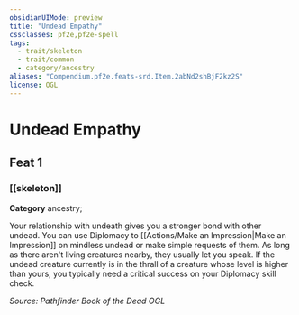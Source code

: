 ```yaml
---
obsidianUIMode: preview
title: "Undead Empathy"
cssclasses: pf2e,pf2e-spell
tags:
  - trait/skeleton
  - trait/common
  - category/ancestry
aliases: "Compendium.pf2e.feats-srd.Item.2abNd2shBjF2kz2S"
license: OGL
---
```

# Undead Empathy
## Feat 1
### [[skeleton]]

**Category** ancestry; 




Your relationship with undeath gives you a stronger bond with other undead. You can use Diplomacy to [[Actions/Make an Impression|Make an Impression]] on mindless undead or make simple requests of them. As long as there aren't living creatures nearby, they usually let you speak. If the undead creature currently is in the thrall of a creature whose level is higher than yours, you typically need a critical success on your Diplomacy skill check.

*Source: Pathfinder Book of the Dead*
*OGL*